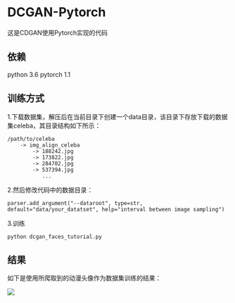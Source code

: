# DCGAN-Pytorch
这是CDGAN使用Pytorch实现的代码
## 依赖
python 3.6
pytorch 1.1
## 训练方式
1.下载数据集，解压后在当前目录下创建一个data目录，该目录下存放下载的数据集celeba，其目录结构如下所示：
```
/path/to/celeba
    -> img_align_celeba
        -> 188242.jpg
        -> 173822.jpg
        -> 284702.jpg
        -> 537394.jpg
           ...
```
2.然后修改代码中的数据目录：
```
parser.add_argument("--dataroot", type=str, default="data/your_datatset", help="interval between image sampling")
```
3.训练
```
python dcgan_faces_tutorial.py
```
## 结果
如下是使用所爬取到的动漫头像作为数据集训练的结果：

![](https://github.com/lovepiano/DCGAN-Pytorch/blob/master/93200.png)
